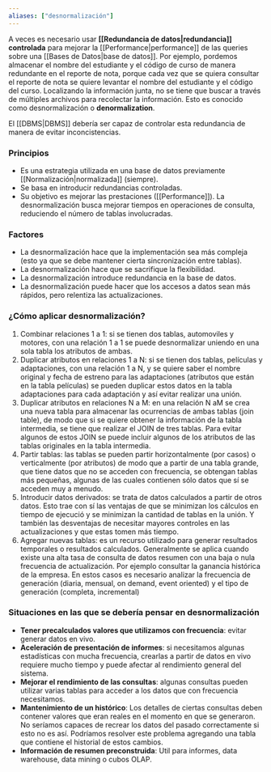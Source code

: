 ```yaml
---
aliases: ["desnormalización"]
---
```

A veces es necesario usar **[[Redundancia de datos|redundancia]] controlada** para mejorar la [[Performance|performance]] de las queries sobre una [[Bases de Datos|base de datos]]. Por ejemplo, pordemos almacenar el nombre del estudiante y el código de curso de manera redundante en el reporte de nota, porque cada vez que se quiera consultar el reporte de nota se quiere levantar el nombre del estudiante y el código del curso. Localizando la información junta, no se tiene que buscar a través de múltiples archivos para recolectar la información. Esto es conocido como desnormalización o **denormalization**.

El [[DBMS|DBMS]] debería ser capaz de controlar esta redundancia de manera de evitar inconcistencias.

### Principios
- Es una estrategia utilizada en una base de datos previamente [[Normalización|normalizada]] (siempre).
- Se basa en introducir redundancias controladas.
- Su objetivo es mejorar las prestaciones ([[Performance]]). La desnormalización busca mejorar tiempos en operaciones de consulta, reduciendo el número de tablas involucradas.

### Factores
- La desnormalización hace que la implementación sea más compleja (esto ya que se debe mantener cierta sincronización entre tablas).
- La desnormalización hace que se sacrifique la flexibilidad.
- La desnormalización introduce redundancia en la base de datos.
- La desnormalización puede hacer que los accesos a datos sean más rápidos, pero relentiza las actualizaciones.

### ¿Cómo aplicar desnormalización?
1. Combinar relaciones 1 a 1: si se tienen dos tablas, automoviles y motores, con una relación 1 a 1 se puede desnormalizar uniendo en una sola tabla los atributos de ambas.
2. Duplicar atributos en relaciones 1 a N: si se tienen dos tablas, películas y adaptaciones, con una relación 1 a N, y se quiere saber el nombre original y fecha de estreno para las adaptaciones (atributos que están en la tabla películas) se pueden duplicar estos datos en la tabla adaptaciones para cada adaptación y así evitar realizar una unión.
3. Duplicar atributos en relaciones N a M: en una relación N aM se crea una nueva tabla para almacenar las ocurrencias de ambas tablas (join table), de modo que si se quiere obtener la información de la tabla intermedia, se tiene que realizar el JOIN de tres tablas. Para evitar algunos de estos JOIN se puede incluir algunos de los atributos de las tablas originales en la tabla intermedia.
4. Partir tablas: las tablas se pueden partir horizontalmente (por casos) o verticalmente (por atributos) de modo que a partir de una tabla grande, que tiene datos que no se acceden con frecuencia, se obtengan tablas más pequeñas, algunas de las cuales contienen sólo datos que sí se acceden muy a menudo.
5. Introducir datos derivados: se trata de datos calculados a partir de otros datos. Esto trae con sí las ventajas de que se minimizan los cálculos en tiempo de ejecució y se minimizan la cantidad de tablas en la unión. Y también las desventajas de necesitar mayores controles en las actualizaciones y que estas tomen más tiempo.
6. Agregar nuevas tablas: es un recurso utilizado para generar resultados temporales o resultados calculados. Generalmente se aplica cuando existe una alta tasa de consulta de datos resumen con una baja o nula frecuencia de actualización. Por ejemplo consultar la ganancia histórica de la empresa. En estos casos es necesario analizar la frecuencia de generación (diaria, mensual, on demand, event oriented) y el tipo de generación (completa, incremental)

### Situaciones en las que se debería pensar en desnormalización
- **Tener precalculados valores que utilizamos con frecuencia**: evitar generar datos en vivo. 
- **Aceleración de presentación de informes**: si necesitamos algunas estadísticas con mucha frecuencia, crearlas a partir de datos en vivo requiere mucho tiempo y puede afectar al rendimiento general del sistema. 
- **Mejorar el rendimiento de las consultas**: algunas consultas pueden utilizar varias tablas para acceder a los datos que con frecuencia necesitamos.
- **Mantenimiento de un histórico**: Los detalles de ciertas consultas deben contener valores que eran reales en el momento en que se generaron. No seríamos capaces de recrear los datos del pasado correctamente si esto no es así. Podríamos resolver este problema agregando una tabla que contiene el historial de estos cambios.
- **Información de resumen preconstruida**: Util para informes, data warehouse, data mining o cubos OLAP.
